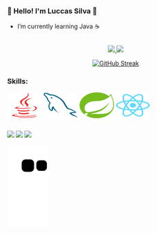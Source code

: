 
### 👋 Hello! I'm Luccas Silva 👋
- I’m currently learning Java ☕ 
##

<div align="center">
  <a href="https://github.com/Luccas-Silva">
  <img height="150em" src="https://github-readme-stats.vercel.app/api?username=Luccas-Silva&show_icons=true&theme=merko&include_all_commits=true&count_private=true"/>
  <img height="150em" src="https://github-readme-stats.vercel.app/api/top-langs/?username=Luccas-Silva&layout=compact&langs_count=7&theme=merko"/>
  
  [![GitHub Streak](https://github-readme-streak-stats.herokuapp.com?user=Luccas-Silva&theme=merko&hide_border=verdadeiro&locale=pt-br)](https://git.io/streak-stats)
  
</div>

### Skills:
<div style="display: inline_block">
  <img align="center" alt="java" height="60" width="80" src="https://github.com/devicons/devicon/blob/master/icons/java/java-plain.svg"/>
  <img align="center" alt="mysql" height="60" width="80" src="https://github.com/devicons/devicon/blob/master/icons/mysql/mysql-original.svg"/>
  <img align="center" alt="spring" height="60" width="80" src="https://github.com/devicons/devicon/blob/master/icons/spring/spring-original.svg"/>
  <img align="center" alt="react" height="60" width="80" src="https://github.com/devicons/devicon/blob/master/icons/react/react-original.svg"/>
</div> 
  
##
 
<div> 
<a href="https://www.linkedin.com/in/luccas-dos-anjos-correia-da-silva-5b85661a8/" target="_blank"><img src="https://img.shields.io/badge/-LinkedIn-%230077B5?style=for-the-badge&logo=linkedin&logoColor=white" target="_blank"></a>
<a href = "mailto:lluccas.anjoss@gmail.com"><img src="https://img.shields.io/badge/-Gmail-%23333?style=for-the-badge&logo=gmail&logoColor=white" target="_blank"></a>
<a href="https://www.instagram.com/_luccaos_/" target="_blank"><img src="https://img.shields.io/badge/-Instagram-%23E4405F?style=for-the-badge&logo=instagram&logoColor=white" target="_blank"></a>
  
![Snake animation](https://github.com/Luccas-Silva/Luccas-Silva/blob/output/github-contribution-grid-snake.svg)
</div>  
  
  
